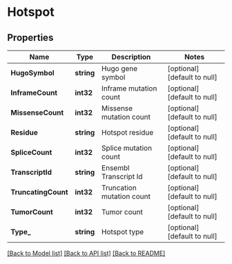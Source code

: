 # Hotspot

## Properties
Name | Type | Description | Notes
------------ | ------------- | ------------- | -------------
**HugoSymbol** | **string** | Hugo gene symbol | [optional] [default to null]
**InframeCount** | **int32** | Inframe mutation count | [optional] [default to null]
**MissenseCount** | **int32** | Missense mutation count | [optional] [default to null]
**Residue** | **string** | Hotspot residue | [optional] [default to null]
**SpliceCount** | **int32** | Splice mutation count | [optional] [default to null]
**TranscriptId** | **string** | Ensembl Transcript Id | [optional] [default to null]
**TruncatingCount** | **int32** | Truncation mutation count | [optional] [default to null]
**TumorCount** | **int32** | Tumor count | [optional] [default to null]
**Type_** | **string** | Hotspot type | [optional] [default to null]

[[Back to Model list]](../README.md#documentation-for-models) [[Back to API list]](../README.md#documentation-for-api-endpoints) [[Back to README]](../README.md)


